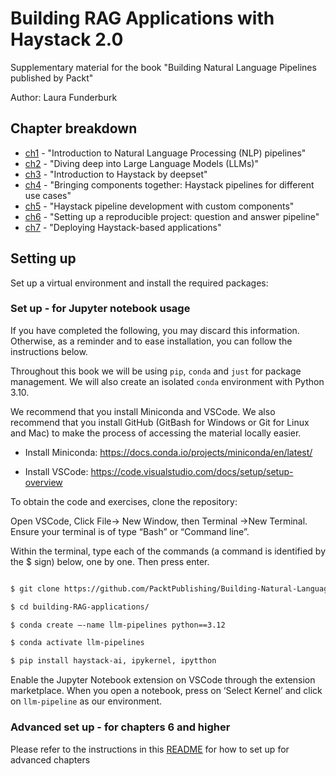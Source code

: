 # Building RAG Applications with Haystack 2.0
Supplementary material for the book "Building Natural Language Pipelines published by Packt"

Author: Laura Funderburk

## Chapter breakdown

* [ch1](./ch1/) - "Introduction to Natural Language Processing (NLP) pipelines"
* [ch2](./ch2/) - "Diving deep into Large Language Models (LLMs)"
* [ch3](./ch3/) - "Introduction to Haystack by deepset"
* [ch4](./ch4/) - "Bringing components together: Haystack pipelines for different use cases"
* [ch5](./ch5/) - "Haystack pipeline development with custom components"
* [ch6](./ch6/) - "Setting up a reproducible project: question and answer pipeline"
* [ch7](./ch7/) - "Deploying Haystack-based applications"

## Setting up

Set up a virtual environment and install the required packages:

### Set up - for Jupyter notebook usage

If you have completed the following, you may discard this information. Otherwise, as a reminder and to ease installation, you can follow the instructions below.  

Throughout this book we will be using `pip`, `conda` and `just` for package management. We will also create an isolated `conda` environment with Python 3.10.  

We recommend that you install Miniconda and VSCode. We also recommend that you install GitHub (GitBash for Windows or Git for Linux and Mac) to make the process of accessing the material locally easier.   

* Install Miniconda: https://docs.conda.io/projects/miniconda/en/latest/  

* Install VSCode: https://code.visualstudio.com/docs/setup/setup-overview  

To obtain the code and exercises, clone the repository: 

Open VSCode, Click File-> New Window, then Terminal ->New Terminal. Ensure your terminal is of type “Bash” or “Command line”.  

Within the terminal, type each of the commands (a command is identified by the $ sign) below, one by one. Then press enter.  

```bash

$ git clone https://github.com/PacktPublishing/Building-Natural-Language-Pipelines.git 

$ cd building-RAG-applications/ 

$ conda create –-name llm-pipelines python==3.12

$ conda activate llm-pipelines 

$ pip install haystack-ai, ipykernel, ipytthon
```

Enable the Jupyter Notebook extension on VSCode through the extension marketplace. When you open a notebook, press on ‘Select Kernel’ and click on `llm-pipeline` as our environment. 

### Advanced set up - for chapters 6 and higher

Please refer to the instructions in this [README](./ch6/README.md) for how to set up for advanced chapters



